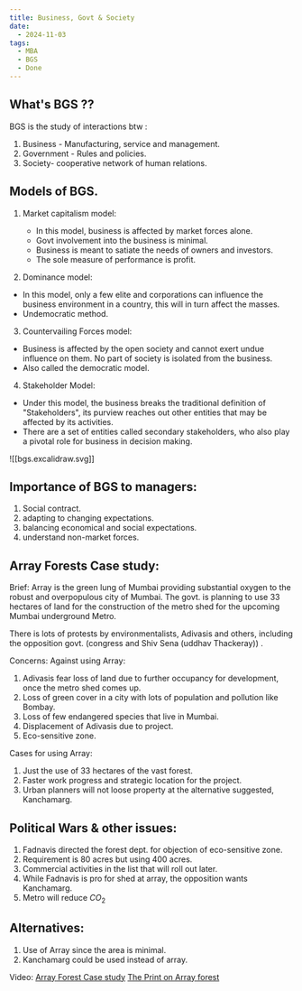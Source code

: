 ```yaml
---
title: Business, Govt & Society
date:
  - 2024-11-03
tags:
  - MBA
  - BGS
  - Done
---
```

## What's BGS ??

BGS is the study of interactions btw :
1. Business - Manufacturing, service and management.
2. Government - Rules and policies.
3. Society- cooperative network of human relations.


## Models of BGS.
1. Market capitalism model:
   - In this model, business  is affected by market forces alone.
   - Govt involvement into the business is minimal.
   - Business is meant to satiate the needs of owners and investors.
   - The sole measure of performance is profit.

2. Dominance model:
- In this model, only a few elite and corporations can influence the business environment in a country, this will in turn affect the masses.
- Undemocratic method.

3. Countervailing Forces model:
- Business is affected by the open society and cannot exert undue influence on them. No part of society is isolated from the business.
- Also called the democratic model.

4. Stakeholder Model:
- Under this model, the business breaks the traditional definition of "Stakeholders", its purview reaches out other entities that may be affected by its activities.
- There are a set of entities called secondary stakeholders, who also play a pivotal role for business in decision making.

![[bgs.excalidraw.svg]]
## Importance of BGS to managers:

1. Social contract.
2. adapting to changing expectations.
3. balancing economical and social expectations.
4. understand non-market forces.

## Array Forests Case study:

Brief:
Array is the green lung of Mumbai providing substantial oxygen to the robust and overpopulous city of Mumbai.
The govt. is planning to use 33 hectares of land for the construction of the metro shed for the upcoming Mumbai underground Metro.

There is lots of protests by environmentalists, Adivasis and others, including the opposition govt. (congress and Shiv Sena (uddhav Thackeray)) .

Concerns:
Against using Array:
1. Adivasis fear loss of land due to further occupancy for development, once the metro shed comes up.
2. Loss of green cover in a city with lots of population and pollution like Bombay.
3. Loss of few endangered species that live in Mumbai.
4. Displacement of Adivasis due to project.
5. Eco-sensitive zone.

Cases for using Array:
1. Just the use of 33 hectares of the vast forest.
2. Faster work progress and strategic location for the project.
3. Urban planners will not loose property at the alternative suggested, Kanchamarg.


## Political Wars & other issues:
1. Fadnavis directed the forest dept. for objection of eco-sensitive zone.
2. Requirement  is 80 acres but using 400 acres.
3. Commercial activities in the list that will roll out later.
4. While Fadnavis is pro for shed at array, the opposition wants Kanchamarg.
5. Metro will reduce $CO_2$

## Alternatives:
1. Use of Array since the area is minimal.
2. Kanchamarg could be used instead of array.


Video:
[Array Forest Case study](https://www.google.com/url?sa=t&source=web&rct=j&opi=89978449&url=https://www.youtube.com/watch%3Fv%3D8P8g_Mt6QcU&ved=2ahUKEwjKrc3un8KJAxUBlK8BHaynDWUQtwJ6BAgMEAI&usg=AOvVaw38CMxSmoDVNL9bPcDxIQBI)
[The  Print on Array forest](https://www.google.com/url?sa=t&source=web&rct=j&opi=89978449&url=https://www.youtube.com/watch%3Fv%3DhB-Ph2MI1Ek&ved=2ahUKEwigyPOQoMKJAxXwdfUHHTAIKo0QtwJ6BAgFEAI&usg=AOvVaw0PwWdSvMPOa9lWwD2fyBB7)

